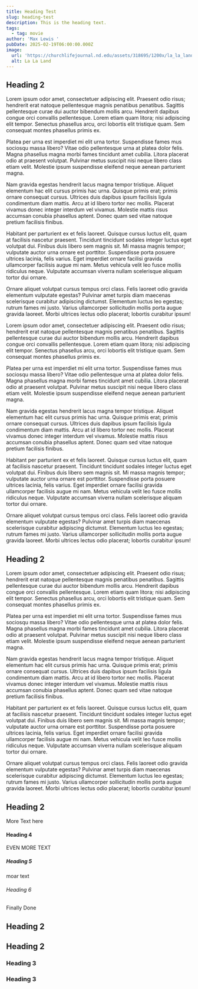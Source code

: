 ```yaml
---
title: Heading Test
slug: heading-test
description: This is the heading text.
tags:
  - tag: movie
author: 'Max Lewis '
pubDate: 2025-02-19T06:00:00.000Z
image:
  url: 'https://churchlifejournal.nd.edu/assets/318695/1200x/la_la_land_crop.jpg'
  alt: La La Land
---
```


## Heading 2

Lorem ipsum odor amet, consectetuer adipiscing elit. Praesent odio risus; hendrerit erat natoque pellentesque magnis penatibus penatibus. Sagittis pellentesque curae dui auctor bibendum mollis arcu. Hendrerit dapibus congue orci convallis pellentesque. Lorem etiam quam litora; nisi adipiscing elit tempor. Senectus phasellus arcu, orci lobortis elit tristique quam. Sem consequat montes phasellus primis ex.

Platea per urna est imperdiet mi elit urna tortor. Suspendisse fames mus sociosqu massa libero? Vitae odio pellentesque urna at platea dolor felis. Magna phasellus magna morbi fames tincidunt amet cubilia. Litora placerat odio at praesent volutpat. Pulvinar metus suscipit nisi neque libero class etiam velit. Molestie ipsum suspendisse eleifend neque aenean parturient magna.

Nam gravida egestas hendrerit lacus magna tempor tristique. Aliquet elementum hac elit cursus primis hac urna. Quisque primis erat; primis ornare consequat cursus. Ultrices duis dapibus ipsum facilisis ligula condimentum diam mattis. Arcu at id libero tortor nec mollis. Placerat vivamus donec integer interdum vel vivamus. Molestie mattis risus accumsan conubia phasellus aptent. Donec quam sed vitae natoque pretium facilisis finibus.

Habitant per parturient ex et felis laoreet. Quisque cursus luctus elit, quam at facilisis nascetur praesent. Tincidunt tincidunt sodales integer luctus eget volutpat dui. Finibus duis libero sem magnis sit. Mi massa magnis tempor; vulputate auctor urna ornare est porttitor. Suspendisse porta posuere ultrices lacinia, felis varius. Eget imperdiet ornare facilisi gravida ullamcorper facilisis augue mi nam. Metus vehicula velit leo fusce mollis ridiculus neque. Vulputate accumsan viverra nullam scelerisque aliquam tortor dui ornare.

Ornare aliquet volutpat cursus tempus orci class. Felis laoreet odio gravida elementum vulputate egestas? Pulvinar amet turpis diam maecenas scelerisque curabitur adipiscing dictumst. Elementum luctus leo egestas; rutrum fames mi justo. Varius ullamcorper sollicitudin mollis porta augue gravida laoreet. Morbi ultrices lectus odio placerat; lobortis curabitur ipsum!

Lorem ipsum odor amet, consectetuer adipiscing elit. Praesent odio risus; hendrerit erat natoque pellentesque magnis penatibus penatibus. Sagittis pellentesque curae dui auctor bibendum mollis arcu. Hendrerit dapibus congue orci convallis pellentesque. Lorem etiam quam litora; nisi adipiscing elit tempor. Senectus phasellus arcu, orci lobortis elit tristique quam. Sem consequat montes phasellus primis ex.

Platea per urna est imperdiet mi elit urna tortor. Suspendisse fames mus sociosqu massa libero? Vitae odio pellentesque urna at platea dolor felis. Magna phasellus magna morbi fames tincidunt amet cubilia. Litora placerat odio at praesent volutpat. Pulvinar metus suscipit nisi neque libero class etiam velit. Molestie ipsum suspendisse eleifend neque aenean parturient magna.

Nam gravida egestas hendrerit lacus magna tempor tristique. Aliquet elementum hac elit cursus primis hac urna. Quisque primis erat; primis ornare consequat cursus. Ultrices duis dapibus ipsum facilisis ligula condimentum diam mattis. Arcu at id libero tortor nec mollis. Placerat vivamus donec integer interdum vel vivamus. Molestie mattis risus accumsan conubia phasellus aptent. Donec quam sed vitae natoque pretium facilisis finibus.

Habitant per parturient ex et felis laoreet. Quisque cursus luctus elit, quam at facilisis nascetur praesent. Tincidunt tincidunt sodales integer luctus eget volutpat dui. Finibus duis libero sem magnis sit. Mi massa magnis tempor; vulputate auctor urna ornare est porttitor. Suspendisse porta posuere ultrices lacinia, felis varius. Eget imperdiet ornare facilisi gravida ullamcorper facilisis augue mi nam. Metus vehicula velit leo fusce mollis ridiculus neque. Vulputate accumsan viverra nullam scelerisque aliquam tortor dui ornare.

Ornare aliquet volutpat cursus tempus orci class. Felis laoreet odio gravida elementum vulputate egestas? Pulvinar amet turpis diam maecenas scelerisque curabitur adipiscing dictumst. Elementum luctus leo egestas; rutrum fames mi justo. Varius ullamcorper sollicitudin mollis porta augue gravida laoreet. Morbi ultrices lectus odio placerat; lobortis curabitur ipsum!

## Heading 2

Lorem ipsum odor amet, consectetuer adipiscing elit. Praesent odio risus; hendrerit erat natoque pellentesque magnis penatibus penatibus. Sagittis pellentesque curae dui auctor bibendum mollis arcu. Hendrerit dapibus congue orci convallis pellentesque. Lorem etiam quam litora; nisi adipiscing elit tempor. Senectus phasellus arcu, orci lobortis elit tristique quam. Sem consequat montes phasellus primis ex.

Platea per urna est imperdiet mi elit urna tortor. Suspendisse fames mus sociosqu massa libero? Vitae odio pellentesque urna at platea dolor felis. Magna phasellus magna morbi fames tincidunt amet cubilia. Litora placerat odio at praesent volutpat. Pulvinar metus suscipit nisi neque libero class etiam velit. Molestie ipsum suspendisse eleifend neque aenean parturient magna.

Nam gravida egestas hendrerit lacus magna tempor tristique. Aliquet elementum hac elit cursus primis hac urna. Quisque primis erat; primis ornare consequat cursus. Ultrices duis dapibus ipsum facilisis ligula condimentum diam mattis. Arcu at id libero tortor nec mollis. Placerat vivamus donec integer interdum vel vivamus. Molestie mattis risus accumsan conubia phasellus aptent. Donec quam sed vitae natoque pretium facilisis finibus.

Habitant per parturient ex et felis laoreet. Quisque cursus luctus elit, quam at facilisis nascetur praesent. Tincidunt tincidunt sodales integer luctus eget volutpat dui. Finibus duis libero sem magnis sit. Mi massa magnis tempor; vulputate auctor urna ornare est porttitor. Suspendisse porta posuere ultrices lacinia, felis varius. Eget imperdiet ornare facilisi gravida ullamcorper facilisis augue mi nam. Metus vehicula velit leo fusce mollis ridiculus neque. Vulputate accumsan viverra nullam scelerisque aliquam tortor dui ornare.

Ornare aliquet volutpat cursus tempus orci class. Felis laoreet odio gravida elementum vulputate egestas? Pulvinar amet turpis diam maecenas scelerisque curabitur adipiscing dictumst. Elementum luctus leo egestas; rutrum fames mi justo. Varius ullamcorper sollicitudin mollis porta augue gravida laoreet. Morbi ultrices lectus odio placerat; lobortis curabitur ipsum!

## Heading 2

More Text here

#### Heading 4

EVEN MORE TEXT

##### Heading 5

moar text

###### Heading 6

Finally Done

## Heading 2

## Heading 2

### Heading 3

### Heading 3
